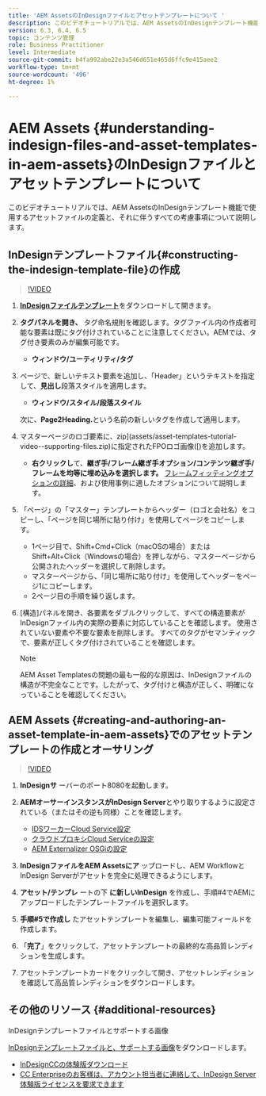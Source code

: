 ```yaml
---
title: 'AEM AssetsのInDesignファイルとアセットテンプレートについて '
description: このビデオチュートリアルでは、AEM AssetsのInDesignテンプレート機能で使用するアセットファイルの定義と、それに伴うすべての考慮事項について説明します。
version: 6.3, 6.4, 6.5
topic: コンテンツ管理
role: Business Practitioner
level: Intermediate
source-git-commit: b4fa992abe22e3a546d651e465d6ffc9e415aee2
workflow-type: tm+mt
source-wordcount: '496'
ht-degree: 1%

---
```



# AEM Assets {#understanding-indesign-files-and-asset-templates-in-aem-assets}のInDesignファイルとアセットテンプレートについて

このビデオチュートリアルでは、AEM AssetsのInDesignテンプレート機能で使用するアセットファイルの定義と、それに伴うすべての考慮事項について説明します。

## InDesignテンプレートファイル{#constructing-the-indesign-template-file}の作成

>[!VIDEO](https://video.tv.adobe.com/v/19293/?quality=9&learn=on)

1. [**InDesignファイルテンプレート**](assets/asset-templates-tutorial-video--supporting-files.zip)&#x200B;をダウンロードして開きます。
2. **タグパネルを開き、** タグ命名規則を確認します。タグファイル内の作成者可能な要素は既にタグ付けされていることに注意してください。AEMでは、タグ付き要素のみが編集可能です。

   * **ウィンドウ/ユーティリティ/タグ**

3. ページで、新しいテキスト要素を追加し、「Header」というテキストを指定して、**見出し**&#x200B;段落スタイルを適用します。

   * **ウィンドウ/スタイル/段落スタイル**

   次に、**Page2Heading.**&#x200B;という名前の新しいタグを作成して適用します。

4. マスターページのロゴ要素に、zip](assets/asset-templates-tutorial-video--supporting-files.zip)に指定されたFPOロゴ画像([)を追加します。

   * **右クリックし**&#x200B;て、**継ぎ手/フレーム継ぎ手オプション/コンテンツ継ぎ手/フレームを均等に埋め込みを選択します。**
   [フレームフィッティングオプションの詳細](https://helpx.adobe.com/indesign/using/frames-objects.html#fitting_objects_to_frames)、および使用事例に適したオプションについて説明します。

5. 「ページ」の「マスター」テンプレートからヘッダー（ロゴと会社名）をコピーし、「ページを同じ場所に貼り付け」を使用してページをコピーします。

   * 1ページ目で、Shift+Cmd+Click（macOSの場合）またはShift+Alt+Click（Windowsの場合）を押しながら、マスターページから公開されたヘッダーを選択して削除します。
   * マスターページから、「同じ場所に貼り付け」を使用してヘッダーをページ1にコピーします。
   * 2ページ目の手順を繰り返します。

6. [構造]パネルを開き、各要素をダブルクリックして、すべての構造要素がInDesignファイル内の実際の要素に対応していることを確認します。 使用されていない要素や不要な要素を削除します。 すべてのタグがセマンティックで、要素が正しくタグ付けされていることを確認します。

   >[!NOTE]
   >
   >AEM Asset Templatesの問題の最も一般的な原因は、InDesignファイルの構造が不完全なことです。したがって、タグ付けと構造が正しく、明確になっていることを確認してください。

## AEM Assets {#creating-and-authoring-an-asset-template-in-aem-assets}でのアセットテンプレートの作成とオーサリング

>[!VIDEO](https://video.tv.adobe.com/v/19294/?quality=9&learn=on)

1. **InDesignサ** ーバーのポート8080を起動します。
2. **AEMオーサーインスタンスがInDesign Server**&#x200B;とやり取りするように設定されている（またはその逆も同様）ことを確認します。

   * [IDSワーカーCloud Service設定](http://localhost:4502/etc/cloudservices/proxy/ids.html)
   * [クラウドプロキシCloud Serviceの設定](http://localhost:4502/etc/cloudservices/proxy.html)
   * [AEM Externalizer OSGiの設定](http://localhost:4502/system/console/configMgr)

3. **InDesignファイルをAEM Assetsにア** ップロードし、AEM WorkflowとInDesign Serverがアセットを完全に処理できるようにします。
4. **アセット/テンプレ** ートの下 **に新しいInDesign** を作成し、手順#4でAEMにアップロードしたテンプレートファイルを選択します。
5. **手順#5で作成し** たアセットテンプレートを編集し、編集可能フィールドを作成します。
6. 「**完了**」をクリックして、アセットテンプレートの最終的な高品質レンディションを生成します。
7. アセットテンプレートカードをクリックして開き、アセットレンディションを確認して高品質レンディションをダウンロードします。

## その他のリソース {#additional-resources}

InDesignテンプレートファイルとサポートする画像

[InDesignテンプレートファイルと、サポートする画像](assets/asset-templates-tutorial-video--supporting-files-1.zip)をダウンロードします。

* [InDesignCCの体験版ダウンロード](https://creative.adobe.com/products/download/indesign)
* [CC Enterpriseのお客様は、アカウント担当者に連絡して、InDesign Server体験版ライセンスを要求できます](https://www.adobe.com/products/indesignserver/faq.html)
